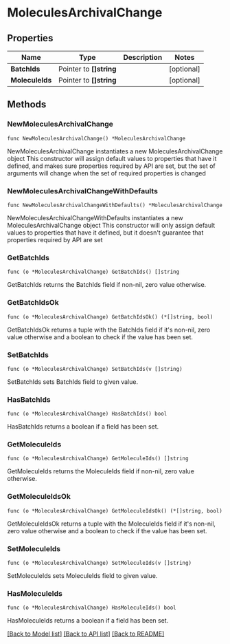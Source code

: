 # MoleculesArchivalChange

## Properties

Name | Type | Description | Notes
------------ | ------------- | ------------- | -------------
**BatchIds** | Pointer to **[]string** |  | [optional] 
**MoleculeIds** | Pointer to **[]string** |  | [optional] 

## Methods

### NewMoleculesArchivalChange

`func NewMoleculesArchivalChange() *MoleculesArchivalChange`

NewMoleculesArchivalChange instantiates a new MoleculesArchivalChange object
This constructor will assign default values to properties that have it defined,
and makes sure properties required by API are set, but the set of arguments
will change when the set of required properties is changed

### NewMoleculesArchivalChangeWithDefaults

`func NewMoleculesArchivalChangeWithDefaults() *MoleculesArchivalChange`

NewMoleculesArchivalChangeWithDefaults instantiates a new MoleculesArchivalChange object
This constructor will only assign default values to properties that have it defined,
but it doesn't guarantee that properties required by API are set

### GetBatchIds

`func (o *MoleculesArchivalChange) GetBatchIds() []string`

GetBatchIds returns the BatchIds field if non-nil, zero value otherwise.

### GetBatchIdsOk

`func (o *MoleculesArchivalChange) GetBatchIdsOk() (*[]string, bool)`

GetBatchIdsOk returns a tuple with the BatchIds field if it's non-nil, zero value otherwise
and a boolean to check if the value has been set.

### SetBatchIds

`func (o *MoleculesArchivalChange) SetBatchIds(v []string)`

SetBatchIds sets BatchIds field to given value.

### HasBatchIds

`func (o *MoleculesArchivalChange) HasBatchIds() bool`

HasBatchIds returns a boolean if a field has been set.

### GetMoleculeIds

`func (o *MoleculesArchivalChange) GetMoleculeIds() []string`

GetMoleculeIds returns the MoleculeIds field if non-nil, zero value otherwise.

### GetMoleculeIdsOk

`func (o *MoleculesArchivalChange) GetMoleculeIdsOk() (*[]string, bool)`

GetMoleculeIdsOk returns a tuple with the MoleculeIds field if it's non-nil, zero value otherwise
and a boolean to check if the value has been set.

### SetMoleculeIds

`func (o *MoleculesArchivalChange) SetMoleculeIds(v []string)`

SetMoleculeIds sets MoleculeIds field to given value.

### HasMoleculeIds

`func (o *MoleculesArchivalChange) HasMoleculeIds() bool`

HasMoleculeIds returns a boolean if a field has been set.


[[Back to Model list]](../README.md#documentation-for-models) [[Back to API list]](../README.md#documentation-for-api-endpoints) [[Back to README]](../README.md)



